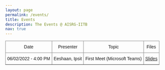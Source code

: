 ```yaml
---
layout: page
permalink: /events/
title: Events
description: The Events @ AISRG-IITB
nav: true
---
```


<style type="text/css">
.tg  {border-collapse:collapse;border-spacing:0;margin:0px auto;}
.tg td{border-color:black;border-style:solid;border-width:1px;font-family:Arial, sans-serif;font-size:14px;
  overflow:hidden;padding:10px 5px;word-break:normal;}
.tg th{border-color:black;border-style:solid;border-width:1px;font-family:Arial, sans-serif;font-size:14px;
  font-weight:normal;overflow:hidden;padding:10px 5px;word-break:normal;}
.tg .tg-c3ow{border-color:inherit;text-align:center;vertical-align:top}
@media screen and (max-width: 767px) {.tg {width: auto !important;}.tg col {width: auto !important;}.tg-wrap {overflow-x: auto;-webkit-overflow-scrolling: touch;margin: auto 0px;}}</style>
<div class="tg-wrap"><table class="tg">
<thead>
  <tr>
    <th class="tg-c3ow">Date</th>
    <th class="tg-c3ow">Presenter</th>
    <th class="tg-c3ow">Topic</th>
    <th class="tg-c3ow">Files</th>
  </tr>
</thead>
<tbody>
  <tr>
    <td class="tg-c3ow">06/02/2022 - 4:00 PM</td>
    <td class="tg-c3ow"> Eeshaan, Ipsit </td>
    <td class="tg-c3ow">First Meet (Microsoft Teams)</td>
    <td class="tg-c3ow"><a href="/assets/pdf/inaugural.pdf" target="_blank">Slides</a></td>
  </tr>
</tbody>
</table></div>